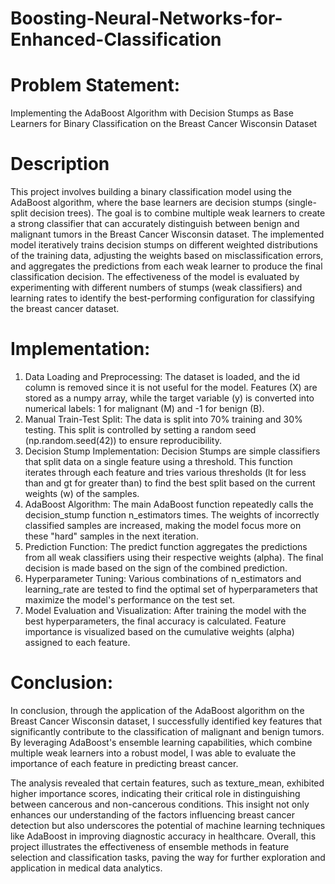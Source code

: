 # Boosting-Neural-Networks-for-Enhanced-Classification

# Problem Statement:
Implementing the AdaBoost Algorithm with Decision Stumps as Base Learners for Binary Classification on the Breast Cancer Wisconsin Dataset

# Description
This project involves building a binary classification model using the AdaBoost algorithm, where the base learners are decision stumps (single-split decision trees). The goal is to combine multiple weak learners to create a strong classifier that can accurately distinguish between benign and malignant tumors in the Breast Cancer Wisconsin dataset. The implemented model iteratively trains decision stumps on different weighted distributions of the training data, adjusting the weights based on misclassification errors, and aggregates the predictions from each weak learner to produce the final classification decision. The effectiveness of the model is evaluated by experimenting with different numbers of stumps (weak classifiers) and learning rates to identify the best-performing configuration for classifying the breast cancer dataset.

# Implementation:
1. Data Loading and Preprocessing: The dataset is loaded, and the id column is removed since it is not useful for the model.
Features (X) are stored as a numpy array, while the target variable (y) is converted into numerical labels: 1 for malignant (M) and -1 for benign (B).
2. Manual Train-Test Split: The data is split into 70% training and 30% testing. This split is controlled by setting a random seed (np.random.seed(42)) to ensure reproducibility.
3. Decision Stump Implementation: Decision Stumps are simple classifiers that split data on a single feature using a threshold. This function iterates through each feature and tries various thresholds (lt for less than and gt for greater than) to find the best split based on the current weights (w) of the samples.
4. AdaBoost Algorithm: The main AdaBoost function repeatedly calls the decision_stump function n_estimators times.
The weights of incorrectly classified samples are increased, making the model focus more on these "hard" samples in the next iteration.
5. Prediction Function: The predict function aggregates the predictions from all weak classifiers using their respective weights (alpha). The final decision is made based on the sign of the combined prediction.
6. Hyperparameter Tuning: Various combinations of n_estimators and learning_rate are tested to find the optimal set of hyperparameters that maximize the model's performance on the test set.
7. Model Evaluation and Visualization: After training the model with the best hyperparameters, the final accuracy is calculated.
Feature importance is visualized based on the cumulative weights (alpha) assigned to each feature.

# Conclusion:
In conclusion, through the application of the AdaBoost algorithm on the Breast Cancer Wisconsin dataset, I successfully identified key features that significantly contribute to the classification of malignant and benign tumors. By leveraging AdaBoost's ensemble learning capabilities, which combine multiple weak learners into a robust model, I was able to evaluate the importance of each feature in predicting breast cancer.

The analysis revealed that certain features, such as texture_mean, exhibited higher importance scores, indicating their critical role in distinguishing between cancerous and non-cancerous conditions. This insight not only enhances our understanding of the factors influencing breast cancer detection but also underscores the potential of machine learning techniques like AdaBoost in improving diagnostic accuracy in healthcare. Overall, this project illustrates the effectiveness of ensemble methods in feature selection and classification tasks, paving the way for further exploration and application in medical data analytics.


